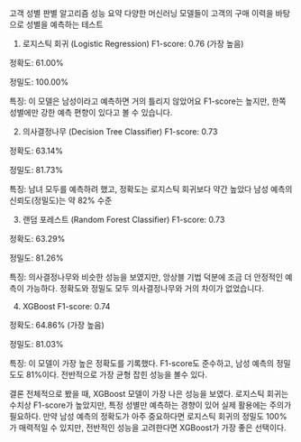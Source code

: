 고객 성별 판별 알고리즘 성능 요약
다양한 머신러닝 모델들이 고객의 구매 이력을 바탕으로 성별을 예측하는 테스트

1. 로지스틱 회귀 (Logistic Regression)
F1-score: 0.76 (가장 높음)

정확도: 61.00%

정밀도: 100.00%

특징: 이 모델은 남성이라고 예측하면 거의 틀리지 않았어요 
F1-score는 높지만, 한쪽 성별에만 강한 예측 편향이 있다고 볼 수 있습니다.

2. 의사결정나무 (Decision Tree Classifier)
F1-score: 0.73

정확도: 63.14%

정밀도: 81.73%

특징: 남녀 모두를 예측하려 했고, 정확도는 로지스틱 회귀보다 약간 높았다 남성 예측의 신뢰도(정밀도)는 약 82% 수준

3. 랜덤 포레스트 (Random Forest Classifier)
F1-score: 0.73

정확도: 63.29%

정밀도: 81.26%

특징: 의사결정나무와 비슷한 성능을 보였지만, 앙상블 기법 덕분에 조금 더 안정적인 예측이 가능하다.
정확도와 정밀도 모두 의사결정나무와 거의 차이가 없었습니다.

4. XGBoost
F1-score: 0.74

정확도: 64.86% (가장 높음)

정밀도: 81.03%

특징: 이 모델이 가장 높은 정확도를 기록했다.
F1-score도 준수하고, 남성 예측의 정밀도도 81%이다.  전반적으로 가장 균형 잡힌 성능을 볼수 있다.

결론
전체적으로 봤을 때, XGBoost 모델이 가장 나은 성능을 보였다. 
로지스틱 회귀는 수치상 F1-score가 높았지만, 특정 성별만 예측하는 경향이 있어 실제 활용에는 주의가 필요하다.
만약 남성 예측의 정확도가 아주 중요하다면 
로지스틱 회귀의 정밀도 100%가 매력적일 수 있지만, 전반적인 성능을 고려한다면 XGBoost가 가장 좋은 선택이다.
